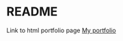 # README

Link to html portfolio page [My portfolio](https://caiosantosstl.github.io/caioss-portifolio/portfolio.html)
